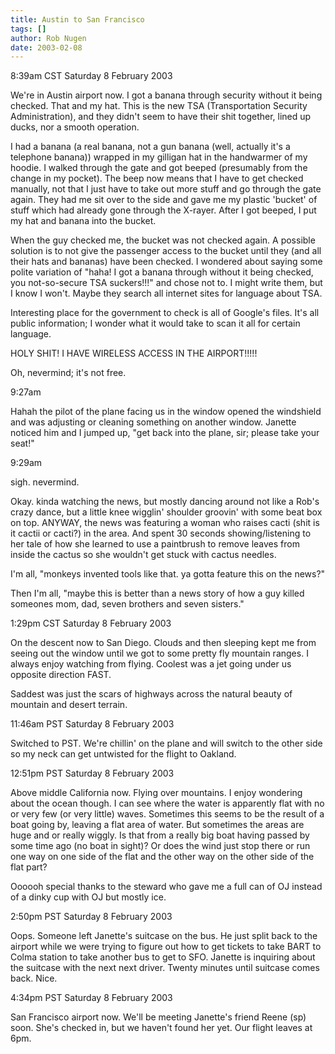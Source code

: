 ```yaml
---
title: Austin to San Francisco
tags: []
author: Rob Nugen
date: 2003-02-08
---
```


<p class=date>8:39am CST Saturday 8 February 2003</p>

<p>We're in Austin airport now.  I got a banana through security
without it being checked.  That and my hat.  This is the new TSA
(Transportation Security Administration), and they didn't seem to have
their shit together, lined up ducks, nor a smooth operation.</p>

<p>I had a banana (a real banana, not a gun banana (well, actually
it's a telephone banana)) wrapped in my gilligan hat in the handwarmer
of my hoodie.  I walked through the gate and got beeped (presumably
from the change in my pocket).  The beep now means that I have to get
checked manually, not that I just have to take out more stuff and go
through the gate again.  They had me sit over to the side and gave me
my plastic 'bucket' of stuff which had already gone through the
X-rayer.  After I got beeped, I put my hat and banana into the
bucket.</p>

<p>When the guy checked me, the bucket was not checked again.  A
possible solution is to not give the passenger access to the bucket
until they (and all their hats and bananas) have been checked.  I
wondered about saying some polite variation of "haha! I got a banana
through without it being checked, you not-so-secure TSA suckers!!!"
and chose not to.  I might write them, but I know I won't.  Maybe they
search all internet sites for language about TSA.</p>

<p>Interesting place for the government to check is all of Google's
files.  It's all public information; I wonder what it would take to
scan it all for certain language.</p>

<p>HOLY SHIT! I HAVE WIRELESS ACCESS IN THE AIRPORT!!!!!</p>

<p>Oh, nevermind; it's not free.</p>

<p class=date>9:27am</p>

<p>Hahah the pilot of the plane facing us in the window opened the
windshield and was adjusting or cleaning something on another window.
Janette noticed him and I jumped up, "get back into the plane, sir;
please take your seat!"</p>

<p class=date>9:29am</p>

<p>sigh.  nevermind.</p>

<p>Okay.  kinda watching the news, but mostly dancing around not like
a Rob's crazy dance, but a little knee wigglin' shoulder groovin' with
some beat box on top.  ANYWAY, the news was featuring a woman who
raises cacti (shit is it cactii or cacti?) in the area.  And spent 30
seconds showing/listening to her tale of how she learned to use a
paintbrush to remove leaves from inside the cactus so she wouldn't get
stuck with cactus needles.</p>

<p>I'm all, "monkeys invented tools like that.  ya gotta feature this
on the news?"</p>

<p>Then I'm all, "maybe this is better than a news story of how a guy
killed someones mom, dad, seven brothers and seven sisters."</p>

<p class=date>1:29pm CST Saturday 8 February 2003</p>

<p>On the descent now to San Diego.  Clouds and then sleeping kept me
from seeing out the window until we got to some pretty fly mountain
ranges.  I always enjoy watching from flying.  Coolest was a jet going
under us opposite direction FAST.</p>

<p>Saddest was just the scars of highways across the natural beauty of
mountain and desert terrain.</p>

<p class=date>11:46am PST Saturday 8 February 2003</p>

<p>Switched to PST.  We're chillin' on the plane and will switch to
the other side so my neck can get untwisted for the flight to
Oakland.</p>

<p class=date>12:51pm PST Saturday 8 February 2003</p>

<p>Above middle California now.  Flying over mountains.  I enjoy
wondering about the ocean though.  I can see where the water is
apparently flat with no or very few (or very little) waves.  Sometimes
this seems to be the result of a boat going by, leaving a flat area of
water.  But sometimes the areas are huge and or really wiggly.  Is
that from a really big boat having passed by some time ago (no boat in
sight)?  Or does the wind just stop there or run one way on one side
of the flat and the other way on the other side of the flat part?</p>

<p>Oooooh special thanks to the steward who gave me a full can of OJ
instead of a dinky cup with OJ but mostly ice.</p>

<p class=date>2:50pm PST Saturday 8 February 2003</p>

<p>Oops.  Someone left Janette's suitcase on the bus.  He just split
back to the airport while we were trying to figure out how to get
tickets to take BART to Colma station to take another bus to get to
SFO.  Janette is inquiring about the suitcase with the next next
driver.  Twenty minutes until suitcase comes back.  Nice.</p>

<p class=date>4:34pm PST Saturday 8 February 2003</p>

<p>San Francisco airport now.  We'll be meeting Janette's friend Reene
(sp) soon.  She's checked in, but we haven't found her yet.  Our
flight leaves at 6pm.</p>
